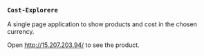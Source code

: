 ### `Cost-Explorere`

A single page application to show products and cost in the chosen currency.

Open http://15.207.203.94/ to see the product.
